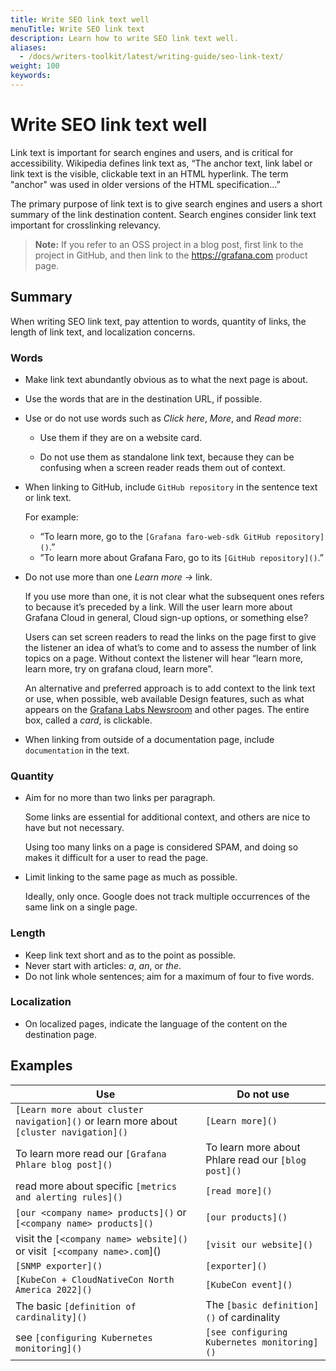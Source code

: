 ```yaml
---
title: Write SEO link text well
menuTitle: Write SEO link text
description: Learn how to write SEO link text well.
aliases:
  - /docs/writers-toolkit/latest/writing-guide/seo-link-text/
weight: 100
keywords:
---
```


# Write SEO link text well

Link text is important for search engines and users, and is critical for accessibility. Wikipedia defines link text as, “The anchor text, link label or link text is the visible, clickable text in an HTML hyperlink. The term "anchor" was used in older versions of the HTML specification…”

The primary purpose of link text is to give search engines and users a short summary of the link destination content. Search engines consider link text important for crosslinking relevancy.

> **Note:** If you refer to an OSS project in a blog post, first link to the project in GitHub, and then link to the https://grafana.com product page.

## Summary

When writing SEO link text, pay attention to words, quantity of links, the length of link text, and localization concerns.

### Words
 
* Make link text abundantly obvious as to what the next page is about.
* Use the words that are in the destination URL, if possible.
* Use or do not use words such as *Click here*, *More*, and *Read more*:
  
  * Use them if they are on a website card.

  * Do not use them as standalone link text, because they can be confusing when a screen reader reads them out of context.
  
* When linking to GitHub, include `GitHub repository` in the sentence text or link text.

  For example: 

  * “To learn more, go to the `[Grafana faro-web-sdk GitHub repository]()`.”
  * ”To learn more about Grafana Faro, go to its `[GitHub repository]()`.”
* Do not use more than one *Learn more →* link.

  If you use more than one, it is not clear what the subsequent ones refers to because it’s preceded by a link. Will the user learn more about Grafana Cloud in general, Cloud sign-up options, or something else?

  Users can set screen readers to read the links on the page first to give the listener an idea of what’s to come and to assess the number of link topics on a page. Without context the listener will hear “learn more, learn more, try on grafana cloud, learn more”.

  An alternative and preferred approach is to add context to the link text or use, when possible, web available Design features, such as what appears on the [Grafana Labs Newsroom](grafana.com/about/press/) and other pages. The entire box, called a *card*, is clickable.

* When linking from outside of a documentation page, include `documentation` in the text.

### Quantity

* Aim for no more than two links per paragraph.

  Some links are essential for additional context, and others are nice to have but not necessary.

  Using too many links on a page is considered SPAM, and doing so makes it difficult for a user to read the page.

* Limit linking to the same page as much as possible.
  
  Ideally, only once. Google does not track multiple occurrences of the same link on a single page.

### Length

* Keep link text short and as to the point as possible.
* Never start with articles: *a*, *an*, or *the*.
* Do not link whole sentences; aim for a maximum of four to five words.

### Localization

* On localized pages, indicate the language of the content on the destination page.

## Examples

| Use | Do not use |
|-|-|
| `[Learn more about cluster navigation]()` or learn more about `[cluster navigation]()` | `[Learn more]()` |
| To learn more read our `[Grafana Phlare blog post]()` | To learn more about Phlare read our `[blog post]()` |
| read more about specific `[metrics and alerting rules]()` | `[read more]()` |
| `[our <company name> products]()` or `[<company name> products]()` | `[our products]()` |
| visit the `[<company name> website]()` or visit` [<company name>.com`]() | `[visit our website]()` |
| `[SNMP exporter]()` | `[exporter]()` |
| `[KubeCon + CloudNativeCon North America 2022]()` | `[KubeCon event]()` |
| The basic `[definition of cardinality]()` | The `[basic definition]()` of cardinality |
| see `[configuring Kubernetes monitoring]()` | `[see configuring Kubernetes monitoring]()` |
